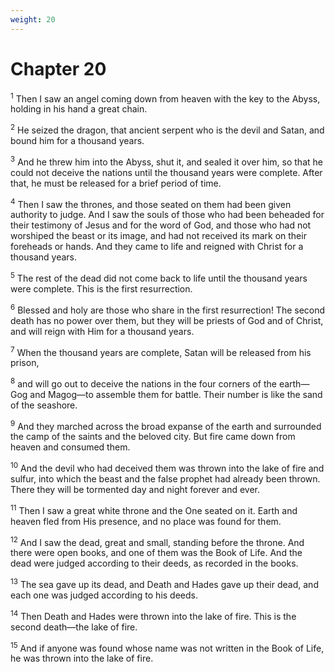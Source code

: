 ```yaml
---
weight: 20
---
```


# Chapter 20

<sup>1</sup> Then I saw an angel coming down from heaven with the key to the Abyss, holding in his hand a great chain. 

<sup>2</sup> He seized the dragon, that ancient serpent who is the devil and Satan, and bound him for a thousand years. 

<sup>3</sup> And he threw him into the Abyss, shut it, and sealed it over him, so that he could not deceive the nations until the thousand years were complete. After that, he must be released for a brief period of time. 

<sup>4</sup> Then I saw the thrones, and those seated on them had been given authority to judge. And I saw the souls of those who had been beheaded for their testimony of Jesus and for the word of God, and those who had not worshiped the beast or its image, and had not received its mark on their foreheads or hands. And they came to life and reigned with Christ for a thousand years. 

<sup>5</sup> The rest of the dead did not come back to life until the thousand years were complete. This is the first resurrection. 

<sup>6</sup> Blessed and holy are those who share in the first resurrection! The second death has no power over them, but they will be priests of God and of Christ, and will reign with Him for a thousand years. 

<sup>7</sup> When the thousand years are complete, Satan will be released from his prison, 

<sup>8</sup> and will go out to deceive the nations in the four corners of the earth—Gog and Magog—to assemble them for battle. Their number is like the sand of the seashore. 

<sup>9</sup> And they marched across the broad expanse of the earth and surrounded the camp of the saints and the beloved city. But fire came down from heaven and consumed them. 

<sup>10</sup> And the devil who had deceived them was thrown into the lake of fire and sulfur, into which the beast and the false prophet had already been thrown. There they will be tormented day and night forever and ever. 

<sup>11</sup> Then I saw a great white throne and the One seated on it. Earth and heaven fled from His presence, and no place was found for them. 

<sup>12</sup> And I saw the dead, great and small, standing before the throne. And there were open books, and one of them was the Book of Life. And the dead were judged according to their deeds, as recorded in the books. 

<sup>13</sup> The sea gave up its dead, and Death and Hades gave up their dead, and each one was judged according to his deeds. 

<sup>14</sup> Then Death and Hades were thrown into the lake of fire. This is the second death—the lake of fire. 

<sup>15</sup> And if anyone was found whose name was not written in the Book of Life, he was thrown into the lake of fire. 


